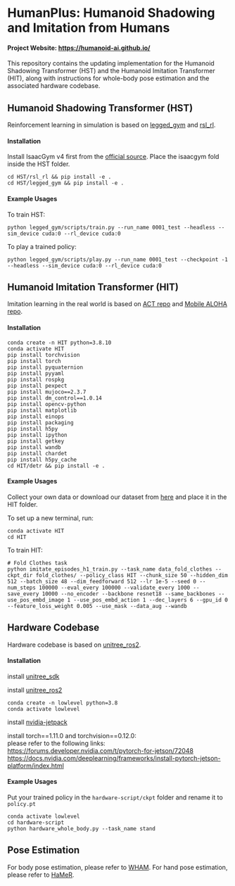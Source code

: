 # HumanPlus: Humanoid Shadowing and Imitation from Humans


#### Project Website: https://humanoid-ai.github.io/

This repository contains the updating implementation for the Humanoid Shadowing Transformer (HST) and the Humanoid Imitation Transformer (HIT), along with instructions for whole-body pose estimation and the associated hardware codebase.


## Humanoid Shadowing Transformer (HST)
Reinforcement learning in simulation is based on [legged_gym](https://github.com/leggedrobotics/legged_gym) and [rsl_rl](https://github.com/leggedrobotics/rsl_rl).
#### Installation
Install IsaacGym v4 first from the [official source](https://developer.nvidia.com/isaac-gym). Place the isaacgym fold inside the HST folder.

    cd HST/rsl_rl && pip install -e . 
    cd HST/legged_gym && pip install -e .

#### Example Usages
To train HST:

    python legged_gym/scripts/train.py --run_name 0001_test --headless --sim_device cuda:0 --rl_device cuda:0

To play a trained policy:

    python legged_gym/scripts/play.py --run_name 0001_test --checkpoint -1 --headless --sim_device cuda:0 --rl_device cuda:0


## Humanoid Imitation Transformer (HIT)
Imitation learning in the real world is based on [ACT repo](https://github.com/tonyzhaozh/act) and [Mobile ALOHA repo](https://github.com/MarkFzp/act-plus-plus).
#### Installation
    conda create -n HIT python=3.8.10
    conda activate HIT
    pip install torchvision
    pip install torch
    pip install pyquaternion
    pip install pyyaml
    pip install rospkg
    pip install pexpect
    pip install mujoco==2.3.7
    pip install dm_control==1.0.14
    pip install opencv-python
    pip install matplotlib
    pip install einops
    pip install packaging
    pip install h5py
    pip install ipython
    pip install getkey
    pip install wandb
    pip install chardet
    pip install h5py_cache
    cd HIT/detr && pip install -e .
#### Example Usages
Collect your own data or download our dataset from [here](https://drive.google.com/drive/folders/1i3eGTd9Nl_tSieoE0grxuKqUAumBr2EV?usp=drive_link) and place it in the HIT folder.

To set up a new terminal, run:

    conda activate HIT
    cd HIT

To train HIT:

    # Fold Clothes task
    python imitate_episodes_h1_train.py --task_name data_fold_clothes --ckpt_dir fold_clothes/ --policy_class HIT --chunk_size 50 --hidden_dim 512 --batch_size 48 --dim_feedforward 512 --lr 1e-5 --seed 0 --num_steps 100000 --eval_every 100000 --validate_every 1000 --save_every 10000 --no_encoder --backbone resnet18 --same_backbones --use_pos_embd_image 1 --use_pos_embd_action 1 --dec_layers 6 --gpu_id 0 --feature_loss_weight 0.005 --use_mask --data_aug --wandb

## Hardware Codebase
Hardware codebase is based on [unitree_ros2](https://github.com/unitreerobotics/unitree_ros2).

#### Installation

install [unitree_sdk](https://github.com/unitreerobotics/unitree_sdk2)

install [unitree_ros2](https://support.unitree.com/home/en/developer/ROS2_service)

    conda create -n lowlevel python=3.8
    conda activate lowlevel

install [nvidia-jetpack](https://docs.nvidia.com/jetson/archives/jetpack-archived/jetpack-461/install-jetpack/index.html)

install torch==1.11.0 and torchvision==0.12.0:  
please refer to the following links:   
https://forums.developer.nvidia.com/t/pytorch-for-jetson/72048
https://docs.nvidia.com/deeplearning/frameworks/install-pytorch-jetson-platform/index.html

#### Example Usages
Put your trained policy in the `hardware-script/ckpt` folder and rename it to `policy.pt`

    conda activate lowlevel
    cd hardware-script
    python hardware_whole_body.py --task_name stand


## Pose Estimation
For body pose estimation, please refer to [WHAM](https://github.com/yohanshin/WHAM). 
For hand pose estimation, please refer to [HaMeR](https://github.com/geopavlakos/hamer). 
